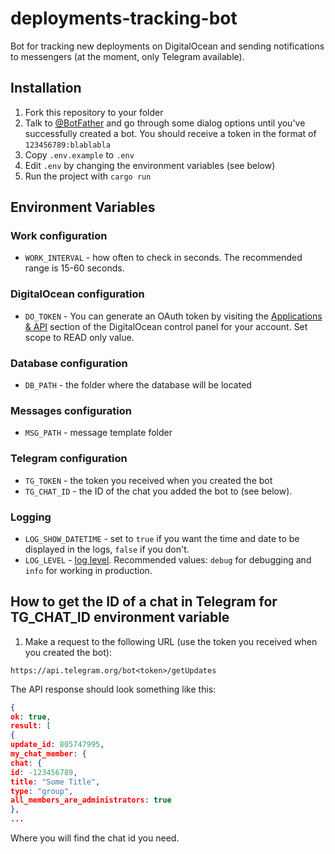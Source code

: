 # deployments-tracking-bot

Bot for tracking new deployments on DigitalOcean and sending notifications to messengers (at the moment, only Telegram available).

## Installation

1. Fork this repository to your folder
1. Talk to [@BotFather](https://t.me/botfather) and go through some dialog options until you've successfully created a bot. You should receive a token in the format of `123456789:blablabla`
1. Copy `.env.example` to `.env`
1. Edit `.env` by changing the environment variables (see below)
1. Run the project with `cargo run`

## Environment Variables

### Work configuration

- `WORK_INTERVAL` - how often to check in seconds. The recommended range is 15-60 seconds.

### DigitalOcean configuration

- `DO_TOKEN` - You can generate an OAuth token by visiting the [Applications & API](https://cloud.digitalocean.com/account/api/tokens) section of the DigitalOcean control panel for your account. Set scope to READ only value.

### Database configuration

- `DB_PATH` - the folder where the database will be located

### Messages configuration

- `MSG_PATH` - message template folder

### Telegram configuration

- `TG_TOKEN` - the token you received when you created the bot
- `TG_CHAT_ID` - the ID of the chat you added the bot to (see below).

### Logging

- `LOG_SHOW_DATETIME` - set to `true` if you want the time and date to be displayed in the logs, `false` if you don't.
- `LOG_LEVEL` - [log level](https://docs.rs/simplelog/latest/simplelog/enum.LevelFilter.html#variants). Recommended values: `debug` for debugging and `info` for working in production.

## How to get the ID of a chat in Telegram for TG_CHAT_ID environment variable

1. Make a request to the following URL (use the token you received when you created the bot):

```
https://api.telegram.org/bot<token>/getUpdates
```

The API response should look something like this:

```json
{
ok: true,
result: [
{
update_id: 805747995,
my_chat_member: {
chat: {
id: -123456789,
title: "Some Title",
type: "group",
all_members_are_administrators: true
},
...
```

Where you will find the chat id you need.
